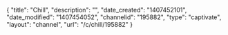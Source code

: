 {
    "title": "Chill",
    "description": "",
    "date_created": "1407452101",
    "date_modified": "1407454052",
    "channelid": "195882",
    "type": "captivate",
    "layout": "channel",
    "url": "\/c\/chill\/195882"
}
